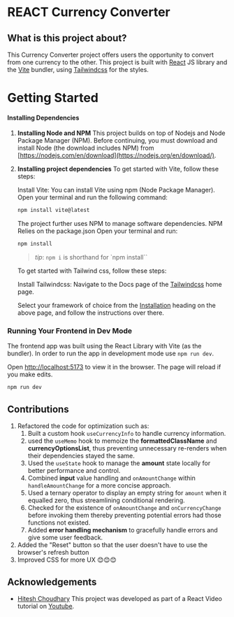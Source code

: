 # REACT Currency Converter

## What is this project about?

This Currency Converter project offers users the opportunity to convert from one currency to the other.
This project is built with [React](https://react.dev) JS library and the [Vite](https://vitejs.dev) bundler, using [Tailwindcss](https://tailwindcss.com) for the styles.

# Getting Started

#### Installing Dependencies

1.  **Installing Node and NPM**
    This project builds on top of Nodejs and Node Package Manager (NPM). Before continuing, you must download and install Node (the download includes NPM) from [https://nodejs.com/en/download](https://nodejs.org/en/download/).

2.  **Installing project dependencies**
    To get started with Vite, follow these steps:

    Install Vite: You can install Vite using npm (Node Package Manager). Open your terminal and run the following command:

    ```bash
    npm install vite@latest
    ```

    The project further uses NPM to manage software dependencies. NPM Relies on the package.json
    Open your terminal and run:

    ```bash
    npm install
    ```

    > _tip_: `npm i` is shorthand for `npm install``

    To get started with Tailwind css, follow these steps:

    Install Tailwindcss: Navigate to the Docs page of the [Tailwindcss](https://tailwindcss.com) home page.

    Select your framework of choice from the [Installation](https://tailwindcss.com/docs/installation) heading on the above page, and follow the instructions over there.

### Running Your Frontend in Dev Mode

The frontend app was built using the React Library with Vite (as the bundler). In order to run the app in development mode use `npm run dev`.

Open [http://localhost:5173](http://localhost:) to view it in the browser. The page will reload if you make edits.

```bash
npm run dev
```

## Contributions

1. Refactored the code for optimization such as:
   1. Built a custom hook `useCurrencyInfo` to handle currency information.
   1. used the `useMemo` hook to memoize the <b>formattedClassName</b> and <b>currencyOptionsList</b>, thus preventing unnecessary re-renders when their dependencies stayed the same.
   1. Used the `useState` hook to manage the <b>amount</b> state locally for better performance and control.
   1. Combined <b>input</b> value handling and `onAmountChange` within `handleAmountChange` for a more concise approach.
   1. Used a ternary operator to display an empty string for `amount` when it equalled zero, thus streamlining conditional rendering.
   1. Checked for the existence of `onAmountChange` and `onCurrencyChange` before invoking them thereby preventing potential errors had those functions not existed.
   1. Added <b>error handling mechanism</b> to gracefully handle errors and give some user feedback.
2. Added the "Reset" button so that the user doesn't have to use the browser's refresh button
3. Improved CSS for more UX 😊😊😊

## Acknowledgements

- [Hitesh Choudhary](https://hiteshchoudhary.com/) This project was developed as part of a React Video tutorial on [Youtube](https://www.youtube.com/watch?v=4DqAvWonPAg).
